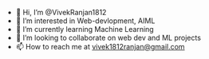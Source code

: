- 👋 Hi, I’m @VivekRanjan1812
- 👀 I’m interested in Web-devlopment, AIML
- 🌱 I’m currently learning Machine Learning
- 💞️ I’m looking to collaborate on web dev and ML projects
- 📫 How to reach me at vivek1812ranjan@gmail.com

<!---
VivekRanjan1812/VivekRanjan1812 is a ✨ special ✨ repository because its `README.md` (this file) appears on your GitHub profile.
You can click the Preview link to take a look at your changes.
--->
